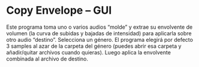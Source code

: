 # Copy Envelope – GUI
 
Este programa toma uno o varios audios “molde” y extrae su envolvente de volumen (la curva de subidas y bajadas de intensidad) para aplicarla sobre otro audio “destino”. Selecciona un género. El programa elegirá por defecto 3 samples al azar de la carpeta del género (puedes abrir esa carpeta y añadir/quitar archivos cuando quieras). Luego aplica la envolvente combinada al archivo de destino.

